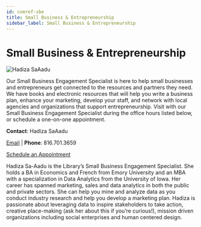 ```yaml
---
id: comref-sbe
title: Small Business & Entrepreneurship
sidebar_label: Small Business & Entrepreneurship
---
```



# Small Business & Entrepreneurship 
![Hadiza SaAadu](https://www.kclibrary.org/sites/default/files/Hadiza.png "Hadiza SaAadu")

Our Small Business Engagement Specialist is here to help small businesses and entrepreneurs get connected to the resources and partners they need. We have books and electronic resources that will help you write a business plan, enhance your marketing, develop your staff, and network with local agencies and organizations that support entrepreneurship. Visit with our Small Business Engagement Specialist during the office hours listed below, or schedule a one-on-one appointment.

**Contact**: Hadiza SaAadu

[Email](https://www.kclibrary.org/contact-us-form?id=26914&email=0) | **Phone**: 816.701.3659

[Schedule an Appointment](https://calendly.com/hadizasaaadu)


Hadiza Sa-Aadu is the Library’s Small Business Engagement Specialist. She holds a BA in Economics and French from Emory University and an MBA with a specialization in Data Analytics from the University of Iowa. Her career has spanned marketing, sales and data analytics in both the public and private sectors. She can help you mine and analyze data as you conduct industry research and help you develop a marketing plan. Hadiza is passionate about leveraging data to inspire stakeholders to take action, creative place-making (ask her about this if you’re curious!), mission driven organizations including social enterprises and human centered design.
